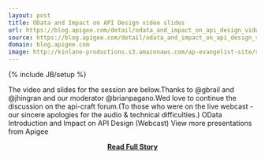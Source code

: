 ```yaml
---
layout: post
title: OData and Impact on API Design video slides
url: https://blog.apigee.com/detail/odata_and_impact_on_api_design_video_slides/
source: https://blog.apigee.com/detail/odata_and_impact_on_api_design_video_slides/
domain: blog.apigee.com
image: http://kinlane-productions.s3.amazonaws.com/ap-evangelist-site/curated/screenshots/3484_blog_apigee_com.png
---
```

{% include JB/setup %}<p>The video and slides for the session are below.Thanks to @gbrail and @jhingran and our moderator @brianpagano.Wed love to continue the discussion on the api-craft forum.(To those who were on the live webcast - our sincere apologies for the audio &amp; technical difficulties.) OData Introduction and Impact on API Design (Webcast) View more presentations from Apigee</p>
<center><p><a href="https://blog.apigee.com/detail/odata_and_impact_on_api_design_video_slides/" style='padding:25px; font-sze:18px; font-weight: bold;'>Read Full Story</a></p></center>

